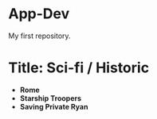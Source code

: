 # App-Dev
My first repository.
# Title: Sci-fi / Historic

- **Rome**
- **Starship Troopers**
- **Saving Private Ryan**

